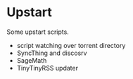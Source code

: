 Upstart
=======

Some upstart scripts.
* script watching over torrent directory
* SyncThing and discosrv
* SageMath
* TinyTinyRSS updater
